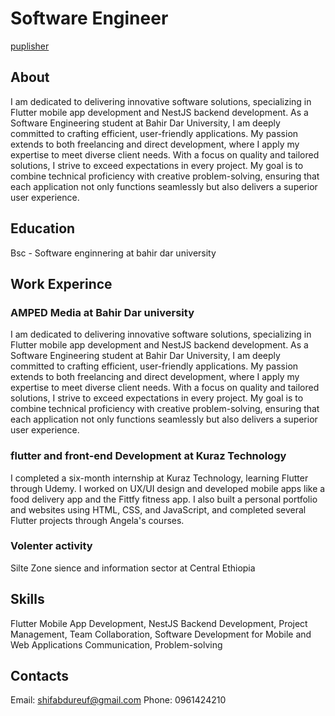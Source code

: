# Software Engineer
[puplisher]("1.jpg")
## About
I am dedicated to delivering innovative software solutions, specializing in Flutter mobile app development and NestJS backend development. As a Software Engineering student at Bahir Dar University, I am deeply committed to crafting efficient, user-friendly applications. My passion extends to both freelancing and direct development, where I apply my expertise to meet diverse client needs. With a focus on quality and tailored solutions, I strive to exceed expectations in every project. My goal is to combine technical proficiency with creative problem-solving, ensuring that each application not only functions seamlessly but also delivers a superior user experience.
## Education
Bsc - Software enginnering at bahir dar university
## Work Experince
### AMPED Media at Bahir Dar university
I am dedicated to delivering innovative software solutions, specializing in Flutter mobile app development and NestJS backend development. As a Software Engineering student at Bahir Dar University, I am deeply committed to crafting efficient, user-friendly applications. My passion extends to both freelancing and direct development, where I apply my expertise to meet diverse client needs. With a focus on quality and tailored solutions, I strive to exceed expectations in every project. My goal is to combine technical proficiency with creative problem-solving, ensuring that each application not only functions seamlessly but also delivers a superior user experience.
###               flutter and front-end Development at Kuraz Technology
I completed a six-month internship at Kuraz Technology, learning Flutter through Udemy. I worked on UX/UI design and developed mobile apps like a food delivery app and the Fittfy fitness app. I also built a personal portfolio and websites using HTML, CSS, and JavaScript, and completed several Flutter projects through Angela's courses.
### Volenter activity 
Silte Zone sience and information sector at Central Ethiopia
## Skills
Flutter Mobile App Development,
NestJS Backend Development,
Project Management,
Team Collaboration,
Software Development for Mobile and Web Applications
Communication,
Problem-solving
## Contacts 
Email: shifabdureuf@gmail.com
Phone: 0961424210

